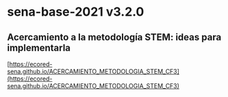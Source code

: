 # **sena-base-2021 v3.2.0**

## **Acercamiento a la metodología STEM: ideas para implementarla**

[https://ecored-sena.github.io/ACERCAMIENTO_METODOLOGIA_STEM_CF3](https://ecored-sena.github.io/ACERCAMIENTO_METODOLOGIA_STEM_CF3)